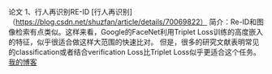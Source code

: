 论文
1、行人再识别RE-ID
[行人再识别]（https://blog.csdn.net/shuzfan/article/details/70069822）
简介：Re-ID和图像检索有点类似。这样来看，Google的FaceNet利用Triplet Loss训练的高度嵌入的特征，似乎很适合做这样大范围的快速比对。 但是，很多的研究文献表明常见的classification或者结合verification Loss比Triplet Loss似乎更适合这个任务。
[我的博客](http://blog.csdn.net/guodongxiaren "悬停显示") 
